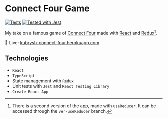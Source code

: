 # Connect Four Game
[![Tests](https://github.com/kubrysh/connect-four-react/actions/workflows/main.yml/badge.svg)](https://github.com/kubrysh/connect-four-react/actions/workflows/main.yml)
[![Tested with Jest](https://img.shields.io/badge/tested_with-jest-99424f.svg)](https://github.com/facebook/jest)

My take on a famous game of [Connect Four](https://en.wikipedia.org/wiki/Connect_Four) made with [React](https://reactjs.org) and [Redux](https://redux.js.org)[^1].

🔌 Live: [kubrysh-connect-four.herokuapp.com](https://kubrysh-connect-four.herokuapp.com)

## Technologies
- `React`
- `TypeScript`
- State management with `Redux`
- Unit tests with `Jest` and `React Testing Library`
- `Create React App`

[^1]: There is a second version of the app, made with `useReducer`.
It can be accessed through the `ver-useReducer` branch.
